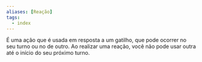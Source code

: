 ```yaml
---
aliases: [Reação]
tags:
  - index
---
```

 
É uma ação que é usada em resposta a um gatilho, que pode ocorrer no seu turno ou no de outro. Ao realizar uma reação, você não pode usar outra até o início do seu próximo turno.